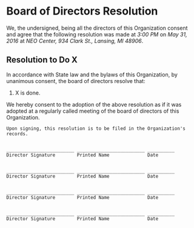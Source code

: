 # Board of Directors Resolution

We, the undersigned, being all the directors of this Organization consent and agree that the following resolution was made
at *3:00 PM*
on *May 31, 2016*
at *NEO Center, 934 Clark St., Lansing, MI 48906*.

## Resolution to Do X

In accordance with State law and the bylaws of this Organization, by unanimous consent, the board of directors resolve that:

1. X is done.

We hereby consent to the adoption of the above resolution as if it was adopted at a regularly called meeting of the board of directors of this Organization.


    Upon signing, this resolution is to be filed in the Organization's records.


    _________________________ _________________________ __________
    Director Signature        Printed Name              Date


    _________________________ _________________________ __________
    Director Signature        Printed Name              Date


    _________________________ _________________________ __________
    Director Signature        Printed Name              Date


    _________________________ _________________________ __________
    Director Signature        Printed Name              Date
